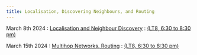 ```yaml
---
title: Localisation, Discovering Neighbours, and Routing 
---
```


March 8th 2024
: [Localisation and Neighbour Discovery](#)
  : [(LT8, 6:30 to 8:30 pm)](#)


March 15th 2024
: [Multihop Networks, Routing](#)
  : [(LT8, 6:30 to 8:30 pm)](#)







